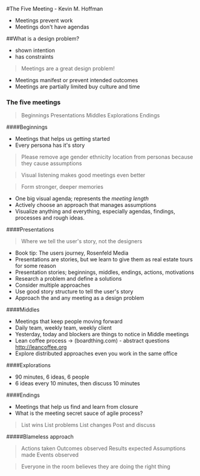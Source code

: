 #The Five Meeting - Kevin M. Hoffman

- Meetings prevent work
- Meetings don't have agendas

##What is a design problem?
- shown intention
- has constraints

> Meetings are a great design problem!

- Meetings manifest or prevent intended outcomes
- Meetings are partially limited buy culture and time

### The five meetings
> Beginnings
> Presentations
> Middles
> Explorations
> Endings

####Beginnings
- Meetings that helps us getting started
- Every persona has it's story

> Please remove age gender ethnicity location from personas because they cause assumptions

> Visual listening makes good meetings even better

> Form stronger, deeper memories

- One big visual agenda; represents the *meeting length*
- Actively choose an approach that manages assumptions
- Visualize anything and everything, especially agendas, findings, processes and rough ideas.

####Presentations
> Where we tell the user's story, not the designers

- Book tip: The users journey, Rosenfeld Media
- Presentations are stories, but we learn to give them as real estate tours for some reason
- Presentation stories; beginnings, middles, endings, actions, motivations
- Research a problem and define a solutions
- Consider multiple approaches
- Use good story structure to tell the user's story
- Approach the and any meeting as a design problem

####Middles
- Meetings that keep people moving forward
- Daily team, weekly team, weekly client
- Yesterday, today and blockers are things to notice in Middle meetings
- Lean coffee process -> (boardthing.com) - abstract questions http://leancoffee.org
- Explore distributed approaches even you work in the same office

####Explorations
- 90 minutes, 6 ideas, 6 people
- 6 ideas every 10 minutes, then discuss 10 minutes

####Endings
- Meetings that help us find and learn from closure
- What is the meeting secret sauce of agile process?

> List wins
> List problems
> List changes
> Post and discuss

#####Blameless approach
> Actions taken
> Outcomes observed
> Results expected
> Assumptions made
> Events observed

> Everyone in the room believes they are doing the right thing
